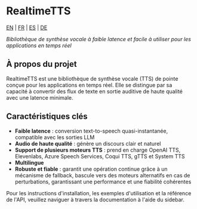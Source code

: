 # RealtimeTTS

[EN](../en/index.md) | [FR](../fr/index.md) | [ES](../es/index.md) | [DE](../de/index.md)

*Bibliothèque de synthèse vocale à faible latence et facile à utiliser pour les applications en temps réel*

## À propos du projet

RealtimeTTS est une bibliothèque de synthèse vocale (TTS) de pointe conçue pour les applications en temps réel. Elle se distingue par sa capacité à convertir des flux de texte en sortie auditive de haute qualité avec une latence minimale.

## Caractéristiques clés

- **Faible latence** : conversion text-to-speech quasi-instantanée, compatible avec les sorties LLM
- **Audio de haute qualité** : génère un discours clair et naturel
- **Support de plusieurs moteurs TTS** : prend en charge OpenAI TTS, Elevenlabs, Azure Speech Services, Coqui TTS, gTTS et System TTS
- **Multilingue**
- **Robuste et fiable** : garantit une opération continue grâce à un mécanisme de fallback, bascule vers des moteurs alternatifs en cas de perturbations, garantissant une performance et une fiabilité cohérentes

Pour les instructions d'installation, les exemples d'utilisation et la référence de l'API, veuillez naviguer à travers la documentation à l'aide du sidebar.
